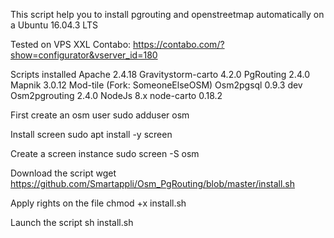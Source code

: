 This script help you to install pgrouting and openstreetmap automatically on a Ubuntu 16.04.3 LTS

Tested on VPS XXL Contabo: https://contabo.com/?show=configurator&vserver_id=180

Scripts installed
Apache 2.4.18
Gravitystorm-carto 4.2.0
PgRouting 2.4.0
Mapnik 3.0.12
Mod-tile (Fork: SomeoneElseOSM)
Osm2pgsql 0.9.3 dev
Osm2pgrouting 2.4.0
NodeJs 8.x
node-carto 0.18.2

First create an osm user
sudo adduser osm

Install screen 
sudo apt install -y screen

Create a screen instance
sudo screen -S osm

Download the script
wget https://github.com/Smartappli/Osm_PgRouting/blob/master/install.sh

Apply rights on the file
chmod +x install.sh

Launch the script
sh install.sh
